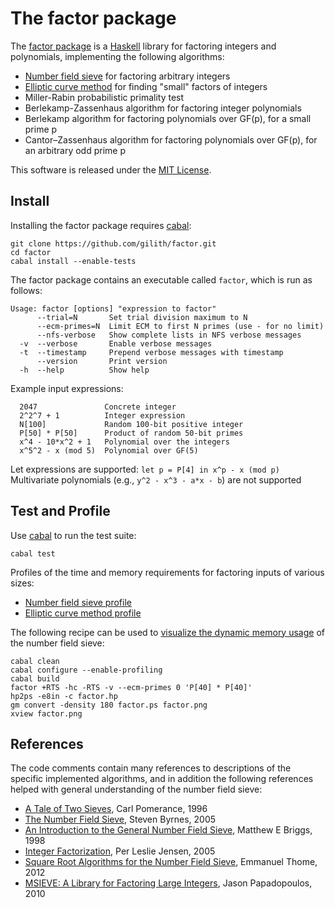 The factor package
=================

The [factor package][] is a [Haskell][] library for factoring integers
and polynomials, implementing the following algorithms:

- [Number field sieve][] for factoring arbitrary integers
- [Elliptic curve method][] for finding "small" factors of integers
- Miller-Rabin probabilistic primality test
- Berlekamp-Zassenhaus algorithm for factoring integer polynomials
- Berlekamp algorithm for factoring polynomials over GF(p), for a small prime p
- Cantor–Zassenhaus algorithm for factoring polynomials over GF(p), for an arbitrary odd prime p

This software is released under the [MIT License][].

Install
-------

Installing the factor package requires [cabal][]:

    git clone https://github.com/gilith/factor.git
    cd factor
    cabal install --enable-tests

The factor package contains an executable called `factor`, which is
run as follows:

    Usage: factor [options] "expression to factor"
          --trial=N       Set trial division maximum to N
          --ecm-primes=N  Limit ECM to first N primes (use - for no limit)
          --nfs-verbose   Show complete lists in NFS verbose messages
      -v  --verbose       Enable verbose messages
      -t  --timestamp     Prepend verbose messages with timestamp
          --version       Print version
      -h  --help          Show help

Example input expressions:

      2047               Concrete integer
      2^2^7 + 1          Integer expression
      N[100]             Random 100-bit positive integer
      P[50] * P[50]      Product of random 50-bit primes
      x^4 - 10*x^2 + 1   Polynomial over the integers
      x^5^2 - x (mod 5)  Polynomial over GF(5)

Let expressions are supported: `let p = P[4] in x^p - x (mod p)`
Multivariate polynomials (e.g., `y^2 - x^3 - a*x - b`) are not supported

Test and Profile
----------------

Use [cabal][] to run the test suite:

    cabal test

Profiles of the time and memory requirements for factoring inputs of
various sizes:

- [Number field sieve profile][]
- [Elliptic curve method profile][]

The following recipe can be used to [visualize the dynamic memory
usage][Number field sieve memory] of the number field sieve:

    cabal clean
    cabal configure --enable-profiling
    cabal build
    factor +RTS -hc -RTS -v --ecm-primes 0 'P[40] * P[40]'
    hp2ps -e8in -c factor.hp
    gm convert -density 180 factor.ps factor.png
    xview factor.png

References
----------

The code comments contain many references to descriptions of the
specific implemented algorithms, and in addition the following
references helped with general understanding of the number field
sieve:

- [A Tale of Two Sieves][Pomerance1996], Carl Pomerance, 1996
- [The Number Field Sieve][Byrnes2005], Steven Byrnes, 2005
- [An Introduction to the General Number Field Sieve][Briggs1998], Matthew E Briggs, 1998
- [Integer Factorization][Jensen2005], Per Leslie Jensen, 2005
- [Square Root Algorithms for the Number Field Sieve][Thome2012], Emmanuel Thome, 2012
- [MSIEVE: A Library for Factoring Large Integers][msieve], Jason Papadopoulos, 2010

[Briggs1998]: https://vtechworks.lib.vt.edu/bitstream/handle/10919/36618/etd.pdf "An Introduction to the General Number Field Sieve"
[Byrnes2005]: https://wstein.org/129-05/final_papers/Steve_Byrnes.pdf "The Number Field Sieve"
[cabal]: https://www.haskell.org/cabal/ "Cabal"
[Elliptic curve method]: https://github.com/gilith/factor/blob/master/doc/ecm-example.txt "Elliptic curve method factoring example"
[Elliptic curve method profile]: https://github.com/gilith/factor/blob/master/doc/ecm-profile.txt "Elliptic curve method profile"
[factor package]: https://hackage.haskell.org/package/factor "factor package"
[Haskell]: https://www.haskell.org/ "Haskell"
[Jensen2005]: http://citeseerx.ist.psu.edu/viewdoc/summary?doi=10.1.1.693.9784 "Integer Factorization"
[MIT License]: https://github.com/gilith/factor/blob/master/LICENSE "MIT License"
[msieve]: https://github.com/radii/msieve "msieve"
[Number field sieve]: https://github.com/gilith/factor/blob/master/doc/nfs-example.txt "Number field sieve factoring example"
[Number field sieve profile]: https://github.com/gilith/factor/blob/master/doc/nfs-profile.txt "Number field sieve profile"
[Number field sieve memory]: https://github.com/gilith/factor/blob/master/doc/nfs-memory.png "Number field sieve dynamic memory usage"
[Pomerance1996]: https://www.ams.org/notices/199612/pomerance.pdf "A Tale of Two Sieves"
[Thome2012]: https://hal.inria.fr/hal-00756838/en "Square root algorithms for the number field sieve"
